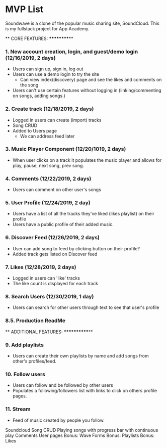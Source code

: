 # MVP List

Soundwave is a clone of the popular music sharing site, SoundCloud. This is my fullstack project for App Academy.

** CORE FEATURES: ************\*\***************\*\*\*\***************\*\***************

### 1. New account creation, login, and guest/demo login (12/16/2019, 2 days)

- Users can sign up, sign in, log out
- Users can use a demo login to try the site
  - Can view index(discovery) page and see the likes and comments on the song.
- Users can't use certain features without logging in (linking/commenting on songs, adding songs.)

### 2. Create track (12/18/2019, 2 days)

- Logged in users can create (import) tracks
- Song CRUD
- Added to Users page
  - We can address feed later

### 3. Music Player Component (12/20/1019, 2 days)

- When user clicks on a track it populates the music player and allows for play, pause, next song, prev song.

### 4. Comments (12/22/2019, 2 days)

- Users can comment on other user's songs

### 5. User Profile (12/24/2019, 2 day)

- Users have a list of all the tracks they've liked (likes playlist) on their profile
- Users have a public profile of their added music.

### 6. Discover Feed (12/26/2019, 2 days)

- User can add song to feed by clicking button on their profile?
- Added track gets listed on Discover feed

### 7. Likes (12/28/2019, 2 days)

- Logged in users can 'like' tracks
- The like count is displayed for each track

### 8. Search Users (12/30/2019, 1 day)

- Users can search for other users through text to see that user's profile

### 8.5. Production ReadMe

** ADDITIONAL FEATURES: **********\*\*\*\*************\*\*************\*\*\*\*************

### 9. Add playlists

- Users can create their own playlists by name and add songs from other's profiles/feed.

### 10. Follow users

- Users can follow and be followed by other users
- Populates a following/followers list with links to click on others profile pages.

### 11. Stream

- Feed of music created by people you follow.

Soundcloud
Song CRUD
Playing songs with progress bar with continuous play
Comments
User pages
Bonus: Wave Forms
Bonus: Playlists
Bonus: Likes
